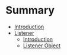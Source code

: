 # Summary

* [Introduction](README.md)
* [Listener](listener/introduction.md)
  * [Introduction](listener/introduction.md)
  * [Listener Object](listener/listener-object.md)

